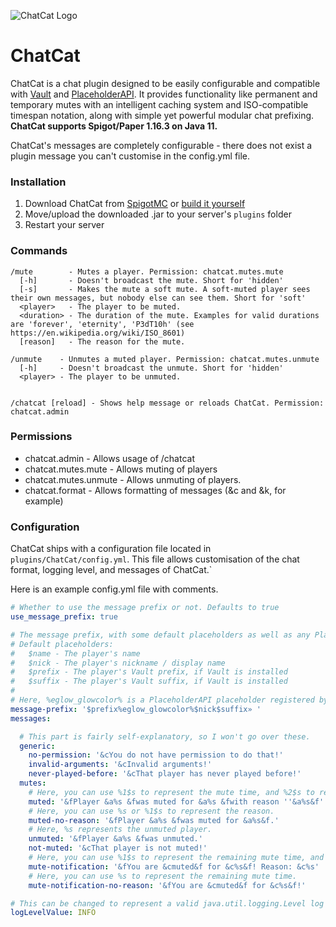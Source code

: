 ![ChatCat Logo](https://imgur.com/9yyAb4G.png)

# ChatCat

ChatCat is a chat plugin designed to be easily configurable and compatible with [Vault](https://www.spigotmc.org/resources/vault.34315/) and [PlaceholderAPI](https://www.spigotmc.org/resources/placeholderapi.6245/).
It provides functionality like permanent and temporary mutes with an intelligent caching system and ISO-compatible timespan notation, along with simple yet powerful modular chat prefixing. **ChatCat supports Spigot/Paper 1.16.3 on Java 11.**

ChatCat's messages are completely configurable - there does not exist a plugin message you can't customise in the config.yml file.

### Installation
1. Download ChatCat from [SpigotMC](https://example.com/) or [build it yourself](https://example.com/)
2. Move/upload the downloaded .jar to your server's `plugins` folder
3. Restart your server


### Commands
```
/mute        - Mutes a player. Permission: chatcat.mutes.mute
  [-h]       - Doesn't broadcast the mute. Short for 'hidden'
  [-s]       - Makes the mute a soft mute. A soft-muted player sees their own messages, but nobody else can see them. Short for 'soft'
  <player>   - The player to be muted.
  <duration> - The duration of the mute. Examples for valid durations are 'forever', 'eternity', 'P3dT10h' (see https://en.wikipedia.org/wiki/ISO_8601)
  [reason]   - The reason for the mute.

/unmute    - Unmutes a muted player. Permission: chatcat.mutes.unmute
  [-h]     - Doesn't broadcast the unmute. Short for 'hidden'
  <player> - The player to be unmuted.


/chatcat [reload] - Shows help message or reloads ChatCat. Permission: chatcat.admin
```

### Permissions
- chatcat.admin        - Allows usage of /chatcat
- chatcat.mutes.mute   - Allows muting of players
- chatcat.mutes.unmute - Allows unmuting of players.
- chatcat.format       - Allows formatting of messages (&c and &k, for example)
  

### Configuration

ChatCat ships with a configuration file located in `plugins/ChatCat/config.yml`. This file allows customisation of the chat format, logging level, and messages of ChatCat.`

Here is an example config.yml file with comments.
```yml
# Whether to use the message prefix or not. Defaults to true
use_message_prefix: true

# The message prefix, with some default placeholders as well as any PlaceholderAPI placeholders.
# Default placeholders:
#   $name - The player's name
#   $nick - The player's nickname / display name
#   $prefix - The player's Vault prefix, if Vault is installed
#   $suffix - The player's Vault suffix, if Vault is installed
#
# Here, %eglow_glowcolor% is a PlaceholderAPI placeholder registered by eGlow.
message-prefix: '$prefix%eglow_glowcolor%$nick$suffix» '
messages:

  # This part is fairly self-explanatory, so I won't go over these.
  generic:
    no-permission: '&cYou do not have permission to do that!'
    invalid-arguments: '&cInvalid arguments!'
    never-played-before: '&cThat player has never played before!'
  mutes:
    # Here, you can use %1$s to represent the mute time, and %2$s to represent the reason. (Or use %s, the order decides which is which.)
    muted: '&fPlayer &a%s &fwas muted for &a%s &fwith reason ''&a%s&f'''
    # Here, you can use %s or %1$s to represent the reason.
    muted-no-reason: '&fPlayer &a%s &fwas muted for &a%s&f.'
    # Here, %s represents the unmuted player.
    unmuted: '&fPlayer &a%s &fwas unmuted.'
    not-muted: '&cThat player is not muted!'
    # Here, you can use %1$s to represent the remaining mute time, and %2$s to represent the reason. (Or use %s, the order decides which is which.)
    mute-notification: '&fYou are &cmuted&f for &c%s&f! Reason: &c%s'
    # Here, you can use %s to represent the remaining mute time.
    mute-notification-no-reason: '&fYou are &cmuted&f for &c%s&f!'

# This can be changed to represent a valid java.util.logging.Level log level to log more or less information.
logLevelValue: INFO
```
